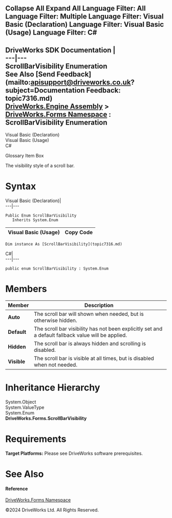        

 Collapse All Expand All  Language Filter: All  Language Filter: Multiple  Language Filter: Visual Basic (Declaration) Language Filter: Visual Basic (Usage) Language Filter: C#  
---  
DriveWorks SDK Documentation  |   
---|---  
ScrollBarVisibility Enumeration   
See Also [Send Feedback](mailto:apisupport@driveworks.co.uk?subject=Documentation Feedback: topic7316.md)  
[DriveWorks.Engine Assembly](topic2156.md) > [DriveWorks.Forms Namespace](topic7266.md) : ScrollBarVisibility Enumeration  
---  
  
Visual Basic (Declaration)    
Visual Basic (Usage)    
C# 

Glossary Item Box

The visibility style of a scroll bar. 

# Syntax

Visual Basic (Declaration)|   
---|---  
      
    
    Public Enum ScrollBarVisibility 
       Inherits System.Enum  
  
Visual Basic (Usage)| Copy Code  
---|---  
      
    
    Dim instance As [ScrollBarVisibility](topic7316.md)  
  
C#|   
---|---  
      
    
    public enum ScrollBarVisibility : System.Enum   
  
# Members

Member| Description  
---|---  
**Auto**|  The scroll bar will shown when needed, but is otherwise hidden.  
**Default**|  The scroll bar visibility has not been explicitly set and a default fallback value will be applied.  
**Hidden**|  The scroll bar is always hidden and scrolling is disabled.  
**Visible**|  The scroll bar is visible at all times, but is disabled when not needed.  
  
# Inheritance Hierarchy

System.Object  
System.ValueType  
System.Enum  
**DriveWorks.Forms.ScrollBarVisibility**  


# Requirements

**Target Platforms:** Please see DriveWorks software prerequisites.

# See Also

#### Reference

[DriveWorks.Forms Namespace](topic7266.md)

©2024 DriveWorks Ltd. All Rights Reserved.
